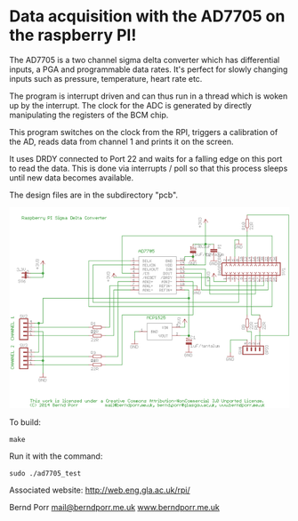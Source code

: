 # Data acquisition with the AD7705 on the raspberry PI!

The AD7705 is a two channel sigma delta converter which has
differential inputs, a PGA and programmable data rates. It's
perfect for slowly changing inputs such as pressure, temperature,
heart rate etc.

The program is interrupt driven and can thus run in a thread
which is woken up by the interrupt. The clock for the ADC is
generated by directly manipulating the registers of the BCM
chip.

This program switches on the clock from the RPI, 
triggers a calibration of the AD, 
reads data from channel 1 and 
prints it on the screen.

It uses DRDY connected to Port 22 and
waits for a falling edge on this port to read
the data. This is done via interrupts / poll
so that this process sleeps until new data becomes
available.

The design files are in the subdirectory "pcb".

![alt tag](circuit.png)


To build:

    make

Run it with the command:

    sudo ./ad7705_test


Associated website:
http://web.eng.gla.ac.uk/rpi/

Bernd Porr
mail@berndporr.me.uk
www.berndporr.me.uk
